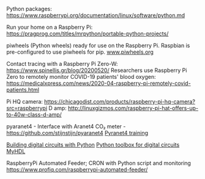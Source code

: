 Python packages: https://www.raspberrypi.org/documentation/linux/software/python.md

Run your home on a Raspberry Pi: https://pragprog.com/titles/mrpython/portable-python-projects/


piwheels (Python wheels) ready for use on the Raspberry Pi. Raspbian is pre-configured to use piwheels for pip. www.piwheels.org


Contact tracing with a Raspberry Pi Zero-W: https://www.spinellis.gr/blog/20200520/
Researchers use Raspberry Pi Zero to remotely monitor COVID-19 patients' blood oxygen: https://medicalxpress.com/news/2020-04-raspberry-pi-remotely-covid-patients.html


Pi HQ camera: https://chicagodist.com/products/raspberry-pi-hq-camera?src=raspberrypi
D amp: http://linuxgizmos.com/raspberry-pi-hat-offers-up-to-40w-class-d-amp/


pyaranet4 - Interface with Aranet4 CO₂ meter - https://github.com/stijnstijn/pyaranet4
[Pyranet4 training](https://interconnected.org/home/2022/07/14/co2)


[Building digital circuits with Python](https://github.com/LovetheFrogs/PyCircTools)
[Python toolbox for digital circuits](https://github.com/m-labs/migen)
[MyHDL](https://github.com/myhdl/myhdl)


RaspberryPi Automated Feeder; CRON with Python script and monitoring
https://www.profiq.com/raspberrypi-automated-feeder/
